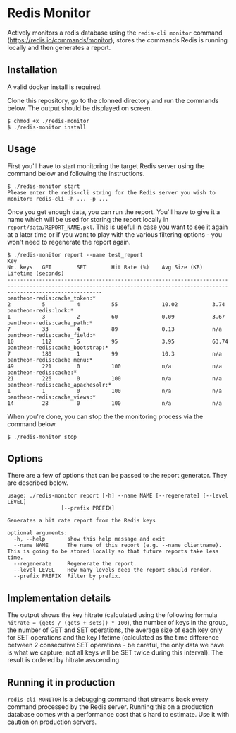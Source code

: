 # Redis Monitor
Actively monitors a redis database using the `redis-cli monitor` command (https://redis.io/commands/monitor), stores the commands Redis is running locally and then generates a report.

## Installation
A valid docker install is required. 

Clone this repository, go to the clonned directory and run the commands below. The output should be displayed on screen.

```
$ chmod +x ./redis-monitor
$ ./redis-monitor install
```

## Usage

First you'll have to start monitoring the target Redis server using the command below and following the instructions.

```
$ ./redis-monitor start
Please enter the redis-cli string for the Redis server you wish to monitor: redis-cli -h ... -p ...
```

Once you get enough data, you can run the report. You'll have to give it a name which will be used for storing the report locally in `report/data/REPORT_NAME.pkl`. This is useful in case you want to see it again at a later time or if you want to play with the various filtering options - you won't need to regenerate the report again.

```
$ ./redis-monitor report --name test_report
Key                                                                                        Nr. keys   GET        SET        Hit Rate (%)    Avg Size (KB)   Lifetime (seconds)
--------------------------------------------------------------------------------------------------------------------------------------------------------------------------
pantheon-redis:cache_token:*                                                               2          5          4          55              10.02           3.74
pantheon-redis:lock:*                                                                      1          3          2          60              0.09            3.67
pantheon-redis:cache_path:*                                                                7          33         4          89              0.13            n/a
pantheon-redis:cache_field:*                                                               10         112        5          95              3.95            63.74
pantheon-redis:cache_bootstrap:*                                                           7          180        1          99              10.3            n/a
pantheon-redis:cache_menu:*                                                                49         221        0          100             n/a             n/a
pantheon-redis:cache:*                                                                     21         226        0          100             n/a             n/a
pantheon-redis:cache_apachesolr:*                                                          1          1          0          100             n/a             n/a
pantheon-redis:cache_views:*                                                               14         28         0          100             n/a             n/a
```

When you're done, you can stop the the monitoring process via the command below.

```
$ ./redis-monitor stop
```

## Options
There are a few of options that can be passed to the report generator. They are described below. 

```
usage: ./redis-monitor report [-h] --name NAME [--regenerate] [--level LEVEL]
                 [--prefix PREFIX]

Generates a hit rate report from the Redis keys

optional arguments:
  -h, --help       show this help message and exit
  --name NAME      The name of this report (e.g. --name clientname). This is going to be stored locally so that future reports take less time.
  --regenerate     Regenerate the report.
  --level LEVEL    How many levels deep the report should render.
  --prefix PREFIX  Filter by prefix.
```

## Implementation details
The output shows the key hitrate (calculated using the following formula `hitrate = (gets / (gets + sets)) * 100`), the number of keys in the group, the number of GET and SET operations, the average size of each key only for SET operations and the key lifetime (calculated as the time difference between 2 consecutive SET operations - be careful, the only data we have is what we capture; not all keys will be SET twice during this interval). The result is ordered by hitrate asscending.

## Running it in production
`redis-cli MONITOR` is a debugging command that streams back every command processed by the Redis server. Running this on a production database comes with a performance cost that's hard to estimate. Use it with caution on production servers.
